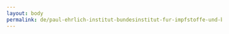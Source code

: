 ```yaml
---
layout: body
permalink: de/paul-ehrlich-institut-bundesinstitut-fur-impfstoffe-und-biomedizinische-arzneimittel/
---
```


